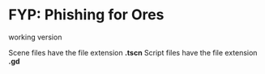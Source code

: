 # FYP: Phishing for Ores

working version

Scene files have the file extension **.tscn**
Script files have the file extension **.gd**
